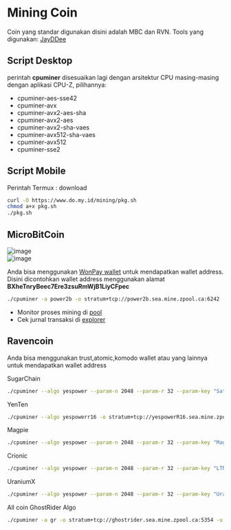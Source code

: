 # Mining Coin

Coin yang standar digunakan disini adalah MBC dan RVN.
Tools yang digunakan:
[JayDDee](https://github.com/JayDDee/cpuminer-opt/releases)

## Script Desktop

perintah **cpuminer** disesuaikan lagi dengan arsitektur CPU masing-masing dengan aplikasi CPU-Z, pilihannya:
* cpuminer-aes-sse42
* cpuminer-avx
* cpuminer-avx2-aes-sha
* cpuminer-avx2-aes
* cpuminer-avx2-sha-vaes
* cpuminer-avx512-sha-vaes
* cpuminer-avx512
* cpuminer-sse2

## Script Mobile

Perintah Termux : download
```sh
curl -O https://www.do.my.id/mining/pkg.sh
chmod a+x pkg.sh
./pkg.sh
```

## MicroBitCoin

![image](https://github.com/user-attachments/assets/0832680f-508e-40fa-9a30-d03e73937ba7)  
![image](https://github.com/user-attachments/assets/0e856eb8-63f3-4e51-aa49-94836e49330a)

Anda bisa menggunakan [WonPay wallet](https://wonpay.io/) untuk mendapatkan wallet address. Disini dicontohkan wallet address menggunakan alamat **BXheTnryBeec7Ere3zsuRmWjB1LiyCFpec**
```sh
./cpuminer -a power2b -o stratum+tcp://power2b.sea.mine.zpool.ca:6242 -u BXheTnryBeec7Ere3zsuRmWjB1LiyCFpec -p c=MBC,zap=MBC
```
* Monitor proses mining di [pool](https://zpool.ca/wallet/BXheTnryBeec7Ere3zsuRmWjB1LiyCFpec)
* Cek jurnal transaksi di [explorer](https://microbitcoinorg.github.io/explorer/)

## Ravencoin

Anda bisa menggunakan trust,atomic,komodo wallet atau yang lainnya untuk mendapatkan wallet address

SugarChain
```sh
./cpuminer --algo yespower --param-n 2048 --param-r 32 --param-key "Satoshi Nakamoto 31/Oct/2008 Proof-of-work is essentially one-CPU-one-vote" -o stratum+tcp://yespowerSUGAR.sea.mine.zpool.ca:6241 -u RKJpSmjTq5MPDaBx2ubTx1msVB2uZcKA5j -p c=RVN
```

YenTen
```sh
./cpuminer --algo yespowerr16 -o stratum+tcp://yespowerR16.sea.mine.zpool.ca:6534 -u RKJpSmjTq5MPDaBx2ubTx1msVB2uZcKA5j -p c=RVN
```

Magpie
```sh
./cpuminer --algo yespower --param-n 2048 --param-r 32 --param-key "Magpies are birds of the Corvidae family." -o stratum+tcp://yespowerMGPC.sea.mine.zpool.ca:6247 -u RKJpSmjTq5MPDaBx2ubTx1msVB2uZcKA5j -p c=RVN
```

Crionic
```sh
./cpuminer --algo yespower --param-n 2048 --param-r 32 --param-key "LTNCGYES" -o stratum+tcp://yespowerLTNCG.sea.mine.zpool.ca:6245 -u RKJpSmjTq5MPDaBx2ubTx1msVB2uZcKA5j -p c=RVN,zap=CRNC
```

UraniumX
```sh
./cpuminer --algo yespower --param-n 2048 --param-r 32 --param-key "UraniumX" -o stratum+tcp://yespowerURX.sea.mine.zpool.ca:6236 -u RKJpSmjTq5MPDaBx2ubTx1msVB2uZcKA5j -p c=RVN,zap=URX
```

All coin GhostRider Algo
```sh
./cpuminer -a gr -o stratum+tcp://ghostrider.sea.mine.zpool.ca:5354 -u RKJpSmjTq5MPDaBx2ubTx1msVB2uZcKA5j -p c=RVN
```
